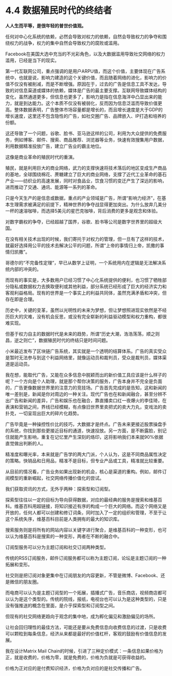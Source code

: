 # 4.4 数据殖民时代的终结者

**人人生而平等，是很年轻的普世价值观。**

任何对中心化系统的依赖，必然会导致对权力的依赖，自然会导致权力的争夺和围绕权力的战争，权力的集中自然会导致权力的腐败或滥用。

Facebook在美国大选中充当的不光彩角色，以及大数据滥用导致社交网络的权力滥用，已经是当下的现实。

第一代互联网公司，重点强调的是用户ARPU值，而这个价值，主要体现在广告系统中，也就是说，影响力建造的这个关键价值，而且随着网络的进化，影响力的价值不仅没有被削减，而是不断增强。原因在于，过去的广告是信息工具不发达，导致的对信息渠道或媒体的依赖，媒体是广告的最主要支撑。互联网导致媒体结构的变化，虽然通道更多，但信息也更多了，影响力是指在信息海洋中凸显出来的能力，就是到达能力。这个本质不仅没有被弱化，反而因为信息泛滥而导致价值更高。整体数据表明，广告整体市场容量都是增长的，而且增长速度是大于GDP的增长速度，这里还不包含隐性的广告，如社交圈广告、品牌嵌入、IP打造和培养的份额。

这还导致了一个问题，谷歌、脸书、亚马逊这样的公司，利用为大众提供的免费服务，例如博客、邮件、搜索、商品推荐、浏览器等业务，快速有效搜集用户数据，利用数据精准投放广告，建立广告业的霸主地位。

这像是商业革命的殖民时代的重演。

殖民，就是利用巨大的商业网络，武力的支撑快速将技术落后的地区变成生产商品的基地，全球围绕棉花、蔗糖建立了巨大的商业网络，支撑了近代工业革命的基石产业——纺织业的高速发展，同时对食品业，饮食习惯的变迁产生了深远的影响，进而推动了交通、通讯、能源等一系列的革命。

只是今天生产的是信息或数据，重点的产业领域是广告，所谓“影响力经济”，在基本生理需求被满足的前提下，精神世界的争夺战显得更加突出。为什么放弃几美分一杯的速溶咖啡，而选择5美元的星巴克咖啡，背后消费的更多是观念和体验。

对数字霸权的争夺，已经超越了国界，谷歌、脸书等公司是数字世界里的超级大国。

在没有相关技术出现的时候，我们寄托于对权力的管理，但一旦有了这样的技术，就最好选择用公平的技术去解决公平的问题，所谓“上帝的事情归上帝，凯撒的事情归凯撒”。

哥德尔的“不完备性定理”，早已从数学上证明，一个系统用内在逻辑是无法解决系统内部的冲突的。

而现有的事实是，大多数用户已经习惯了中心化系统提供的便利，也习惯了牺牲部分隐私或数据权力去换取便利或其他利益，部分系统已经形成了巨大的经济实力和客观利益格局。现有的世界是一个事实上的利益共同体，虽然充满矛盾和冲突，但存在即是合理。

历史中，关键的变革，虽然以光明性的未来为梦想，但让梦想照进现实依然是不经历巨大的灾难，没有机会反思，或没有完全崭新的利益驱动模型和权力重构，都很难实现。

但基于权力自主的数据时代是未来的趋势，所谓“历史大潮，浩浩荡荡，顺之则昌，逆之则亡”，数据殖民时代的终结只是时间问题。

小米最近发布了区块链广告系统，其实就是一个透明的结算体系。广告的真实受众是暂时无法参与到这个利益网络里，就像运动员和裁判员，受众是裁判员，媒体渠道是运动员。

我在想，能取代广告，又能在众多信息中脱颖而出的新价值工具应该是什么样子的呢？一个方向是个人助理，就是那个帮你决策的服务，广告本身并不完全是负面的，广告更像数据世界里的注意力的竞技场。广告首先完成的是告知，这和新闻的唯一差别是，新闻是你对周边的一种关注。现代广告也在和新闻融合，甚至分辨不出广告和新闻的差异，广告和娱乐也在融合，靠直播卖口红一夜爆火的李佳琦，在表演和营销之间，界线已经模糊，有点像旧世界里卖把式的卖大力丸，变戏法的卖扑克，一切呈现出巨大的碎片化趋势。

广告毕竟是一种操控性价比的技巧，大数据才是终点。广告未来更接近股票操盘手的系统，你找到那些更接近目标的通道，快速投放。另一方面，是不断露脸，别记住就能产生影响，重复在记忆里产生深刻的烙印，这将影响我们本来就90%依据直觉做出判断的人。

精准度和曝光率，本来就是广告学的两大门派，个人认为，这是不同商品属性决定的策略。快销品和日用品，精准不是目标，但专业产品或工具，精准就比较重要。

从目前的情况看，广告业务如果出现新的机会，核心是渠道的重构。例如，邮件订阅模型的重新崛起，社交网络传播价值化的尝试。

我们获取资讯的方式，无外乎两种：探索型和订阅型。

探索型往往以一定的目标为导向获得数据，对应的最经典的服务是搜索和维基百科。维基百科用超链接，将知识接近有序的构成一个巨大的网络。而这个网络又是开放的，任何人都可以创建和修订词条，同时加入了一定的组织和管理，不至于让这个系统失序，维基百科目前是人类拥有的最大的知识库。

搜索服务则是将所有的网站内容以关键字进行聚合，是维基百科的一种变形，也可以认为维基百科是搜索的一种变形，两者在不断的融合中。

订阅型服务可以分为主题订阅和社交订阅两种类型。

传统的RSS订阅服务，邮件订阅服务都可以称为主题订阅，论坛是主题订阅的一种拓展和变形。

社交则是把订阅对象更集中在订阅朋友的内容更新，不管是微博、Facebook、还是微信的朋友圈。

而电商可以认为是主题订阅型的一个拓展，插播式广告，音乐商店，视频商店都可以认为是这个类型的。传统的院线，报纸，电视台也可以认为是这种类型的，只是没有强推送的概念在里面，是介乎探索型和订阅型之间。

但现有的社交网络更趋向于观念的集中地，成为孵化偏见和激励偏见的场所。

让社会回归理性的最佳方法，可能还是要从免费信息向收费信息的过渡，只是收费可以颗粒到每条信息，经济从来都是最好的价值杠杆，客观的鼓励有价值信息的发展。

我在设计Matrix Mail Chain的时候，引进了三种定价模式：一条信息如果价格为正，就是收费的，价格为零，就是免费的，价格为负就是可获得收益的。

价格为正对应的是付费知识经济，价格为负对应的是社交传播和广告。


